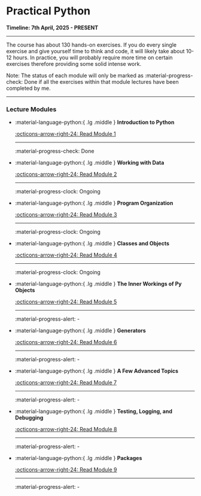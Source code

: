 # **Practical Python**

**Timeline: 7th April, 2025 - PRESENT**

-----

The course has about 130 hands-on exercises.  If you do every single exercise and give yourself time to think and code, it will likely take about 10-12 hours. In practice, you will probably require more time on certain exercises therefore providing some solid intense work.

Note: The status of each module will only be marked as :material-progress-check: Done if all the exercises within that module lectures have been completed by me.

-----

### Lecture Modules

<div class="grid cards" markdown>

-   :material-language-python:{ .lg .middle } __Introduction to Python__

    [:octicons-arrow-right-24: Read Module 1](01_Introduction/00_Overview.md)

    ---

    :material-progress-check: Done


-   :material-language-python:{ .lg .middle } __Working with Data__

    [:octicons-arrow-right-24: Read Module 2](02_Working_with_data/00_Overview.md)

    ---

    :material-progress-clock: Ongoing


-   :material-language-python:{ .lg .middle } __Program Organization__

    [:octicons-arrow-right-24: Read Module 3](03_Program_organization/00_Overview.md)

    ---

    :material-progress-clock: Ongoing


-   :material-language-python:{ .lg .middle } __Classes and Objects__

    [:octicons-arrow-right-24: Read Module 4](04_Classes_objects/00_Overview.md)

    ---

    :material-progress-clock: Ongoing


-   :material-language-python:{ .lg .middle } __The Inner Workings of Py Objects__

    [:octicons-arrow-right-24: Read Module 5](05_Object_model/00_Overview.md)

    ---

    :material-progress-alert: -

-   :material-language-python:{ .lg .middle } __Generators__

    [:octicons-arrow-right-24: Read Module 6](06_Generators/00_Overview.md)

    ---

    :material-progress-alert: -

-   :material-language-python:{ .lg .middle } __A Few Advanced Topics__

    [:octicons-arrow-right-24: Read Module 7](07_Advanced_Topics/00_Overview.md)

    ---

    :material-progress-alert: -

-   :material-language-python:{ .lg .middle } __Testing, Logging, and Debugging__

    [:octicons-arrow-right-24: Read Module 8](08_Testing_debugging/00_Overview.md)

    ---

    :material-progress-alert: -

-   :material-language-python:{ .lg .middle } __Packages__

    [:octicons-arrow-right-24: Read Module 9](09_Packages/00_Overview.md)

    ---

    :material-progress-alert: -

</div>